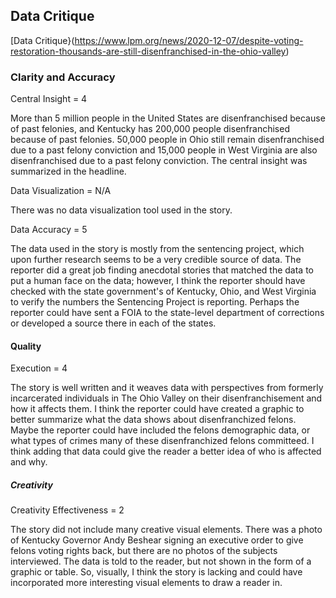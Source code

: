 ## Data Critique
[Data Critique}(https://www.lpm.org/news/2020-12-07/despite-voting-restoration-thousands-are-still-disenfranchised-in-the-ohio-valley)
### Clarity and Accuracy

Central Insight = 4

More than 5 million people in the United States are disenfranchised because of past felonies, and Kentucky has 200,000 people disenfranchised because of past felonies. 50,000 people in Ohio still remain disenfranchised due to a past felony conviction and 15,000 people in West Virginia are also disenfranchised due to a past felony conviction. The central insight was summarized in the headline.

Data Visualization = N/A

There was no data visualization tool used in the story.

Data Accuracy = 5

The data used in the story is mostly from the sentencing project, which upon further research seems to be a very credible source of data. The reporter did a great job finding anecdotal stories that matched the data to put a human face on the data; however, I think the reporter should have checked with the state government's of Kentucky, Ohio, and West Virginia to verify the numbers the Sentencing Project is reporting. Perhaps the reporter could have sent a FOIA to the state-level department of corrections or developed a source there in each of the states.

#### Quality

Execution = 4

The story is well written and it weaves data with perspectives from formerly incarcerated individuals in The Ohio Valley on their disenfranchisement and how it affects them. I think the reporter could have created a graphic to better summarize what the data shows about disenfranchized felons. Maybe the reporter could have included the felons demographic data, or what types of crimes many of these disenfranchized felons committeed. I think adding that data could give the reader a better idea of who is affected and why.

##### Creativity

Creativity Effectiveness = 2

The story did not include many creative visual elements. There was a photo of Kentucky Governor Andy Beshear signing an executive order to give felons voting rights back, but there are no photos of the subjects interviewed. The data is told to the reader, but not shown in the form of a graphic or table. So, visually, I think the story is lacking and could have incorporated more interesting visual elements to draw a reader in.

